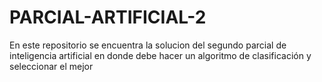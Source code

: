 # PARCIAL-ARTIFICIAL-2
En este repositorio se encuentra la solucion del segundo parcial de inteligencia artificial en donde debe hacer un algoritmo de clasificación y seleccionar el mejor
